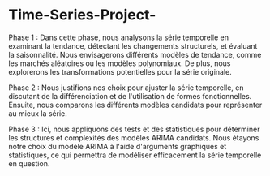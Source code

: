 # Time-Series-Project-
Phase 1 : Dans cette phase, nous analysons la série temporelle en examinant la tendance, détectant les changements structurels, et évaluant la saisonnalité. Nous envisagerons différents modèles de tendance, comme les marchés aléatoires ou les modèles polynomiaux. De plus, nous explorerons les transformations potentielles pour la série originale.

Phase 2 : Nous justifions nos choix pour ajuster la série temporelle, en discutant de la différenciation et de l'utilisation de formes fonctionnelles. Ensuite, nous comparons les différents modèles candidats pour représenter au mieux la série.

Phase 3 : Ici, nous appliquons des tests et des statistiques pour déterminer les structures et complexités des modèles ARIMA candidats. Nous étayons notre choix du modèle ARIMA à l'aide d'arguments graphiques et statistiques, ce qui permettra de modéliser efficacement la série temporelle en question.
